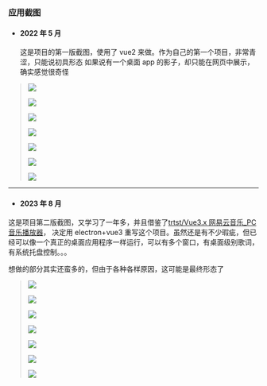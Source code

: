 ### 应用截图

- #### 2022 年 5 月
  这是项目的第一版截图，使用了 vue2 来做。作为自己的第一个项目，非常青涩，只能说初具形态
  如果说有一个桌面 app 的影子，却只能在网页中展示，确实感觉很奇怪

> ![](\doc\imgs\202306\0b83c128-f39a-40f2-aa1e-98d25eb023d6.png)
>
> ![](.\doc\imgs\202306\0e7fae04-a2bd-46bb-94a6-5f096c919ace.png)
>
> ![](.\doc\imgs\202306\5c6f7841-5c68-4885-9a11-a9f54c179c0d.png)
>
> ![](.\doc\imgs\202306\88f177e3-0872-4244-a567-01249d5841f3.png)
>
> ![](.\doc\imgs\202306\8cb16f9d-ac89-4e8e-b58f-6e2f477addf0.png)
>
> ![](.\doc\imgs\202306\9c009d5c-3e1a-4586-a5d5-ec48f833d1f9.png)
>
> ![](.\doc\imgs\202306\eee13ae5-472b-449b-b6d5-f647b80638da.png)

---

- #### 2023 年 8 月

这是项目第二版截图，又学习了一年多，并且借鉴了[trtst/Vue3.x 网易云音乐\_PC 音乐播放器](https://gitee.com/trtst/vue3-music)， 决定用 electron+vue3 重写这个项目。虽然还是有不少瑕疵，但已经可以像一个真正的桌面应用程序一样运行，可以有多个窗口，有桌面级别歌词，有系统托盘控制。。。

想做的部分其实还蛮多的，但由于各种各样原因，这可能是最终形态了

> ![](.\doc\imgs\202308\Snipaste_2023-08-15_04-58-07.png)
>
> ![](.\doc\imgs\202308\Snipaste_2023-08-15_04-58-47.png)
>
> ![](.\doc\imgs\202308\Snipaste_2023-08-15_04-58-58.png)
>
> ![](.\doc\imgs\202308\Snipaste_2023-08-15_05-00-10.png)
>
> ![](.\doc\imgs\202308\Snipaste_2023-08-15_05-00-51.png)
>
> ![](.\doc\imgs\202308\Snipaste_2023-08-15_05-01-50.png)
>
> ![](.\doc\imgs\202308\Snipaste_2023-08-15_05-02-45.png)
